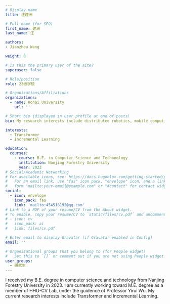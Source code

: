 ```yaml
---
# Display name
title: 汪建洲

# Full name (for SEO)
first_name: 建洲
last_name: 汪

authors:
- Jianzhou Wang

weight: 8

# Is this the primary user of the site?
superuser: false

# Role/position
role: 23级学硕

# Organizations/Affiliations
organizations:
  - name: Hohai University
    url: ''

# Short bio (displayed in user profile at end of posts)
bio: My research interests include distributed robotics, mobile computing and programmable matter.

interests:
  - Transformer
  - Incremental Learning

education:
  courses:
    - course: B.E. in Computer Science and Techonology
      institution: Nanjing Forestry University
      year: 2023
# Social/Academic Networking
# For available icons, see: https://docs.hugoblox.com/getting-started/page-builder/#icons
#   For an email link, use "fas" icon pack, "envelope" icon, and a link in the
#   form "mailto:your-email@example.com" or "#contact" for contact widget.
social:
  - icon: envelope
    icon_pack: fas
    link: 'mailto:454518192@qq.com'
# Link to a PDF of your resume/CV from the About widget.
# To enable, copy your resume/CV to `static/files/cv.pdf` and uncomment the lines below.
# - icon: cv
#   icon_pack: ai
#   link: files/cv.pdf

# Enter email to display Gravatar (if Gravatar enabled in Config)
email: ''

# Organizational groups that you belong to (for People widget)
#   Set this to `[]` or comment out if you are not using People widget.
user_groups:
  - 研究生
---
```


I received my B.E. degree in computer science and technology from Nanjing Forestry University in 2023. I am currently working toward M.E. degree as a member of HHU-CV Lab, under the guidence of Professor Yirui Wu. My current research interests include Transformer and Incremental Learning.
